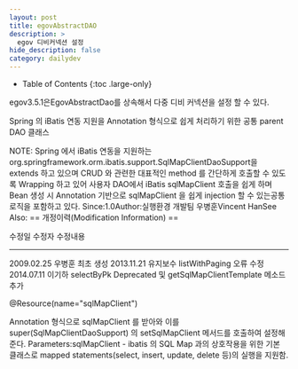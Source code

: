 ```yaml
---
layout: post
title: egovAbstractDAO
description: >
  egov 디비커넥션 설정
hide_description: false
category: dailydev
---
```



- Table of Contents
{:toc .large-only}

egov3.5.1은EgovAbstractDao를 상속해서 다중 디비 커넥션을 설정 할 수 있다.

Spring 의 iBatis 연동 지원을 Annotation 형식으로 쉽게 처리하기 위한 공통 parent DAO 클래스 

NOTE: Spring 에서 iBatis 연동을 지원하는 org.springframework.orm.ibatis.support.SqlMapClientDaoSupport을 extends 하고 있으며 CRUD 와 관련한 대표적인 method 를 간단하게 호출할 수 있도록 Wrapping 하고 있어 사용자 DAO에서 iBatis sqlMapClient 호출을 쉽게 하며 Bean 생성 시 Annotation 기반으로 sqlMapClient 을 쉽게 injection 할 수 있는공통 로직을 포함하고 있다. 
Since:1.0Author:실행환경 개발팀 우병훈Vincent HanSee Also:  == 개정이력(Modification Information) ==

   수정일      	수정자           수정내용
  ------------   --------    ---------------------------
   2009.02.25		우병훈		최초 생성
   2013.11.21		유지보수	listWithPaging 오류 수정
   2014.07.11 	이기하  	selectByPk Deprecated 및 getSqlMapClientTemplate 메소드 추가

 
@Resource(name="sqlMapClient")


Annotation 형식으로 sqlMapClient 를 받아와 이를 super(SqlMapClientDaoSupport) 의 setSqlMapClient 메서드를 호출하여 설정해 준다.
Parameters:sqlMapClient - ibatis 의 SQL Map 과의 상호작용을 위한 기본 클래스로 mapped statements(select, insert, update, delete 등)의 실행을 지원함.


